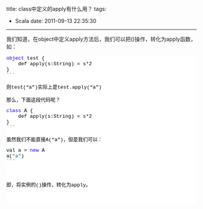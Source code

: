 title: class中定义的apply有什么用？
tags:
  - Scala
date: 2011-09-13 22:35:30
---

我们知道，在object中定义apply方法后，我们可以把()操作，转化为apply函数，如：
<pre class="csharpcode"><span class="kwrd">object</span> test {
    def apply(s:String) = s*2
}
```
<p>则test(&#8220;a&#8221;)实际上是test.apply(&#8220;a&#8221;)

那么，下面这段代码呢？
<pre class="csharpcode"><span class="kwrd">class</span> A {
    def apply(s:String) = s*2
}
```
<p>虽然我们不能直接A(&#8220;a&#8221;)，但是我们可以：
<pre class="csharpcode">val a = <span class="kwrd">new</span> A
a(<span class="str">"a"</span>)
```
<style type="text/css">.csharpcode, .csharpcode pre
{
	font-size: small;
	color: black;
	font-family: consolas, "Courier New", courier, monospace;
	background-color: #ffffff;
	/*white-space: pre;*/
}
.csharpcode pre { margin: 0em; }
.csharpcode .rem { color: #008000; }
.csharpcode .kwrd { color: #0000ff; }
.csharpcode .str { color: #006080; }
.csharpcode .op { color: #0000c0; }
.csharpcode .preproc { color: #cc6633; }
.csharpcode .asp { background-color: #ffff00; }
.csharpcode .html { color: #800000; }
.csharpcode .attr { color: #ff0000; }
.csharpcode .alt 
{
	background-color: #f4f4f4;
	width: 100%;
	margin: 0em;
}
.csharpcode .lnum { color: #606060; }
</style>
<p>即，将实例的()操作，转化为apply。